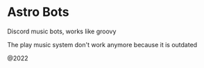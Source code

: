 # Astro Bots
 Discord music bots, works like groovy


The play music system don't work anymore because it is outdated

@2022
